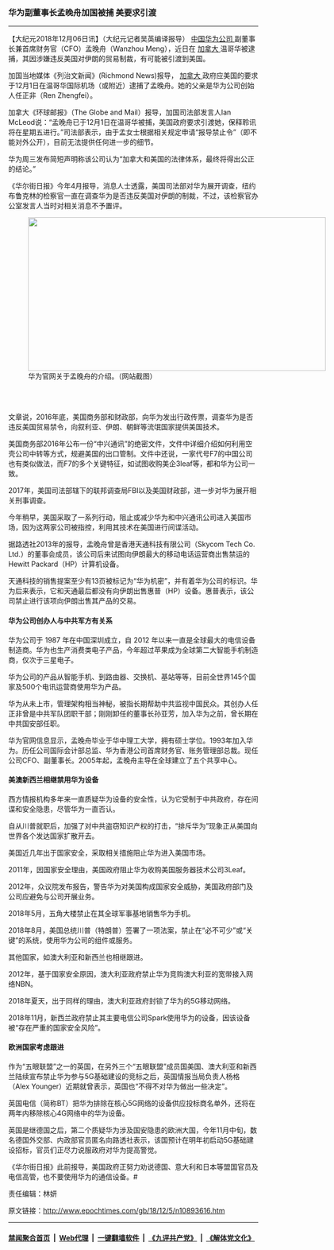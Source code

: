 ### 华为副董事长孟晚舟加国被捕 美要求引渡
------------------------

<p>
 【大纪元2018年12月06日讯】（大纪元记者吴英编译报导）
 <a href="http://www.epochtimes.com/gb/tag/%E4%B8%AD%E5%9B%BD%E5%8D%8E%E4%B8%BA%E5%85%AC%E5%8F%B8.html">
  中国华为公司
 </a>
 副董事长兼首席财务官（CFO）孟晚舟（Wanzhou Meng），近日在
 <a href="http://www.epochtimes.com/gb/tag/%E5%8A%A0%E6%8B%BF%E5%A4%A7.html">
  加拿大
 </a>
 温哥华被逮捕，其因涉嫌违反美国对伊朗的贸易制裁，有可能被引渡到美国。
</p>
<p>
 加国当地媒体《列治文新闻》(Richmond News)报导，
 <a href="http://www.epochtimes.com/gb/tag/%E5%8A%A0%E6%8B%BF%E5%A4%A7.html">
  加拿大
 </a>
 政府应美国的要求于12月1日在温哥华国际机场（或附近）逮捕了孟晚舟。她的父亲是华为公司创始人任正非（Ren Zhengfei）。
</p>
<p>
 加拿大《环球邮报》（The Globe and Mail）报导，加国司法部发言人Ian McLeod说：“孟晚舟已于12月1日在温哥华被捕，美国政府要求引渡她，保释聆讯将在星期五进行。”司法部表示，由于孟女士根据相关规定申请“报导禁止令”（即不能对外公开），目前无法提供任何进一步的细节。
</p>
<p>
 华为周三发布简短声明称该公司认为“加拿大和美国的法律体系，最终将得出公正的结论。”
</p>
<p>
 《华尔街日报》今年4月报导，消息人士透露，美国司法部对华为展开调查，纽约布鲁克林的检察官一直在调查华为是否违反美国对伊朗的制裁，不过，该检察官办公室发言人当时对相关消息不予置评。
</p>
<figure class="wp-caption aligncenter" id="attachment_10893661" style="width: 600px">
 <a href="http://i.epochtimes.com/assets/uploads/2018/12/Capture-4.jpg">
  <img alt="" class="size-large wp-image-10893661" height="309" src="http://i.epochtimes.com/assets/uploads/2018/12/Capture-4-600x309.jpg" width="600"/>
 </a>
 <br/><figcaption class="wp-caption-text">
  华为官网关于孟晚舟的介绍。（网站截图）
 </figcaption><br/>
</figure><br/>
<p>
 文章说，2016年底，美国商务部和财政部，向华为发出行政传票，调查华为是否违反美国贸易禁令，向叙利亚、伊朗、朝鲜等流氓国家提供美国技术。
</p>
<p>
 美国商务部2016年公布一份“中兴通讯”的绝密文件，文件中详细介绍如何利用空壳公司中转等方式，规避美国的出口管制。文件中还说，一家代号F7的中国公司也有类似做法，而F7的多个关键特征，如试图收购美企3leaf等，都和华为公司一致。
</p>
<p>
 2017年，美国司法部辖下的联邦调查局FBI以及美国财政部，进一步对华为展开相关刑事调查。
</p>
<p>
 今年稍早，美国采取了一系列行动，阻止或减少华为和中兴通讯公司进入美国市场，因为这两家公司被指控，利用其技术在美国进行间谍活动。
</p>
<p>
 据路透社2013年的报导，孟晚舟曾是香港天通科技有限公司（Skycom Tech Co. Ltd.）的董事会成员，该公司后来试图向伊朗最大的移动电话运营商出售禁运的Hewitt Packard（HP）计算机设备。
</p>
<p>
 天通科技的销售提案至少有13页被标记为“华为机密”，并有着华为公司的标识。华为后来表示，它和天通最后都没有向伊朗出售惠普（HP）设备。惠普表示，该公司禁止进行该项向伊朗出售其产品的交易。
</p>
<h4>
 华为公司创办人与中共军方有关系
</h4>
<p>
 华为公司于
 <span lang="EN-US">
  1987
 </span>
 年在中国深圳成立，自
 <span lang="EN-US">
  2012
 </span>
 年以来一直是全球最大的电信设备制造商。华为也生产消费类电子产品，今年超过苹果成为全球第二大智能手机制造商，仅次于三星电子。
</p>
<p>
 华为公司的产品从智能手机、到路由器、交换机、基站等等，目前全世界145个国家及500个电讯运营商使用华为产品。
</p>
<p>
 华为从未上市，管理架构相当神秘，被指长期帮助中共监视中国民众。其创办人任正非曾是中共军队团职干部；刚刚卸任的董事长孙亚芳，加入华为之前，曾长期在中共国安部任职。
</p>
<p>
 华为官网信息显示，孟晚舟毕业于华中理工大学，拥有硕士学位。1993年加入华为。历任公司国际会计部总监、华为香港公司首席财务官、账务管理部总裁。现任公司CFO、副董事长。2005年起，孟晚舟主导在全球建立了五个共享中心。
</p>
<h4>
 美澳新西兰相继禁用华为设备
</h4>
<p>
 西方情报机构多年来一直质疑华为设备的安全性，认为它受制于中共政府，存在间谍和安全隐患，尽管华为一直否认。
</p>
<p>
 自从川普就职后，加强了对中共盗窃知识产权的打击，“排斥华为”现象正从美国向世界各个发达国家扩散开去。
</p>
<p>
 美国近几年出于国家安全，采取相关措施阻止华为进入美国市场。
</p>
<p>
 2011年，因国家安全理由，美国政府阻止华为收购美国服务器技术公司3Leaf。
</p>
<p>
 2012年，众议院发布报告，警告华为对美国构成国家安全威胁，美国政府部门及公司应避免与公司开展业务。
</p>
<p>
 2018年5月，五角大楼禁止在其全球军事基地销售华为手机。
</p>
<p>
 2018年8月，美国总统川普（特朗普）签署了一项法案，禁止在“必不可少”或“关键”的系统，使用华为公司的组件或服务。
</p>
<p>
 其他国家，如澳大利亚和新西兰也相继跟进。
</p>
<p>
 2012年，基于国家安全原因，澳大利亚政府禁止华为竞购澳大利亚的宽带接入网络NBN。
</p>
<p>
 2018年夏天，出于同样的理由，澳大利亚政府封锁了华为的5G移动网络。
</p>
<p>
 2018年11月，新西兰政府禁止其主要电信公司Spark使用华为的设备，因该设备被“存在严重的国家安全风险”。
</p>
<h4>
 欧洲国家考虑跟进
</h4>
<p>
 作为“五眼联盟”之一的英国，在另外三个“五眼联盟”成员国美国、澳大利亚和新西兰陆续宣布禁止华为参与5G基础建设的竞标之后，英国情报当局负责人杨格（Alex Younger）近期就曾表示，英国也“不得不对华为做出一些决定”。
</p>
<p>
 英国电信（简称BT）把华为排除在核心5G网络的设备供应投标商名单外，还将在两年内移除核心4G网络中的华为设备。
</p>
<p>
 英国是继德国之后，第二个质疑华为涉及国安隐患的欧洲大国，今年11月中旬，数名德国外交部、内政部官员匿名向路透社表示，该国预计在明年初启动5G基础建设招标，官员们正尽力说服政府对华为提高警觉。
</p>
<p>
 《华尔街日报》此前报导，美国政府正努力劝说德国、意大利和日本等盟国官员及电信高管，也不要使用华为的通信设备。#
</p>
<p>
 责任编辑：林妍
</p>

原文链接：http://www.epochtimes.com/gb/18/12/5/n10893616.htm


------------------------
#### [禁闻聚合首页](https://github.com/gfw-breaker/banned-news/blob/master/README.md) &nbsp;|&nbsp; [Web代理](https://github.com/gfw-breaker/open-proxy/blob/master/README.md) &nbsp;|&nbsp; [一键翻墙软件](https://github.com/gfw-breaker/nogfw/blob/master/README.md) &nbsp;|&nbsp; [《九评共产党》](https://github.com/gfw-breaker/9ping.md/blob/master/README.md#九评之一评共产党是什么) &nbsp;|&nbsp; [《解体党文化》](https://github.com/gfw-breaker/jtdwh.md/blob/master/README.md#绪论)